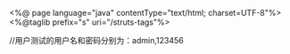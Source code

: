 <%@ page language="java" contentType="text/html; charset=UTF-8"%>
<%@taglib prefix="s" uri="/struts-tags"%>
<html>
<head>
<title><s:text name="loginPage"/></title>
</head>
<body>
//用户测试的用户名和密码分别为：admin,123456
<br>
<s:fielderror></s:fielderror>
<s:form action="login">
            <s:textfield name="username" key="user"/>
            <s:password name="password" key="pass"/>
            <s:submit key="login"/>
</s:form>
</body>
</html>
